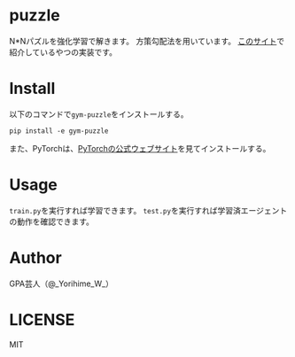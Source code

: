 # puzzle

N*Nパズルを強化学習で解きます。
方策勾配法を用いています。
[このサイト](https://gpa.hateblo.jp/entry/2020/01/16/094814)で紹介しているやつの実装です。

# Install

以下のコマンドで`gym-puzzle`をインストールする。

```
pip install -e gym-puzzle
```

また、PyTorchは、[PyTorchの公式ウェブサイト](https://pytorch.org/)を見てインストールする。

# Usage

`train.py`を実行すれば学習できます。
`test.py`を実行すれば学習済エージェントの動作を確認できます。

# Author

GPA芸人（@\_Yorihime\_W\_）

# LICENSE

MIT

